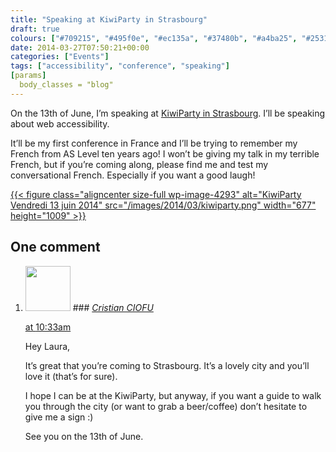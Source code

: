 ```yaml
---
title: "Speaking at KiwiParty in Strasbourg"
draft: true
colours: ["#709215", "#495f0e", "#ec135a", "#37480b", "#a4ba25", "#253107", "#ffcc00"]
date: 2014-03-27T07:50:21+00:00
categories: ["Events"]
tags: ["accessibility", "conference", "speaking"]
[params]
  body_classes = "blog"
---
```


On the 13th of June, I’m speaking at [KiwiParty in Strasbourg](http://kiwiparty.fr). I’ll be speaking about web accessibility.

It’ll be my first conference in France and I’ll be trying to remember my French from AS Level ten years ago! I won’t be giving my talk in my terrible French, but if you’re coming along, please find me and test my conversational French. Especially if you want a good laugh!

[{{< figure class="aligncenter size-full wp-image-4293" alt="KiwiParty Vendredi 13 juin 2014" src="/images/2014/03/kiwiparty.png" width="677" height="1009" >}}](http://kiwiparty.fr)

## One comment

<ol class="commentlist">
	<li class="comment even thread-even depth-1" id="li-comment-15206">
			<div class="comment-author vcard">
			<img alt='' src='https://secure.gravatar.com/avatar/6cb3650debc7010d8be9d96b9ff01bc9?s=72&amp;d=mm&amp;r=g' srcset='https://secure.gravatar.com/avatar/6cb3650debc7010d8be9d96b9ff01bc9?s=144&amp;d=mm&amp;r=g 2x' class='avatar avatar-72 photo' height='72' width='72' />
### <cite class="fn"><a href='http://www.iamchris.info' rel='external nofollow' class='url'>Cristian CIOFU</a></cite>
		</div>
		<aside class="comment-meta commentmetadata"><p><a href="#comment-15206"><time datetime="2014-03-27T10:33:07+00:00" pubdate class="published">
		 at <span class="hours">10:33am</span></time></a></p>
	</aside>
	<div class="comment-entry">
		Hey Laura,

It’s great that you’re coming to Strasbourg. It’s a lovely city and you’ll love it (that’s for sure).

I hope I can be at the KiwiParty, but anyway, if you want a guide to walk you through the city (or want to grab a beer/coffee) don’t hesitate to give me a sign :)

See you on the 13th of June.
	</div>
</li>
</ol>
